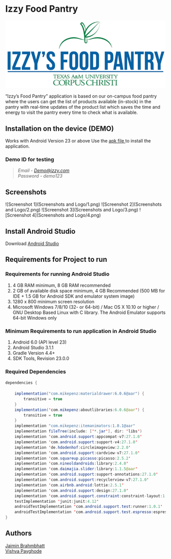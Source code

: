 # Izzy Food Pantry

![Izzy LOGO](Screenshots%20and%20Logo/izzyfoodpantryforweb.jpg)

“Izzy’s Food Pantry” application is based on our on-campus food pantry where the users can get the list of products available (in-stock) in the pantry with real-time updates of the product list which saves the time and energy to visit the pantry every time to check what is available.

## Installation on the device (DEMO)

Works with Android Version 23 or above
Use the [apk file ](https://gitlab.tamucc.edu/cosc-6362_spring-2020/brahmbhatt-jaimin/final-project-izzy-food-pantry/-/blob/master/APK/izzyfoodpantry.apk) to install the application.

### Demo ID for testing ###

> *Email - Demo@izzy.com*  
> *Password - demo123*



## Screenshots
![Screenshot 1](Screenshots and Logo/1.png) 
![Screenshot 2](Screenshots and Logo/2.png) 
![Screenshot 3](Screenshots and Logo/3.png) 
![Screenshot 4](Screenshots and Logo/4.png) 

## Install Android Studio
Download [Android Studio](https://developer.android.com/studio#downloads)

## Requirements for Project to run

### Requirements for running Android Studio
1. 4 GB RAM minimum, 8 GB RAM recommended
2. 2 GB of available disk space minimum, 4 GB Recommended (500 MB for IDE + 1.5 GB for Android SDK and emulator system image)
3. 1280 x 800 minimum screen resolution
4. Microsoft Windows 7/8/10 (32- or 64-bit) / Mac OS X 10.10 or higher / GNU Desktop Based Linux with C library. The Android Emulator supports 64-bit Windows only  

### Minimum Requirements to run application in Android Studio
1. Android 6.0 (API level 23)
2. Android Studio 3.1.1
3. Gradle Version 4.4+
4. SDK Tools, Revision 23.0.0

### Required Dependencies

```Java
dependencies {

    implementation("com.mikepenz:materialdrawer:6.0.6@aar") {
        transitive = true
    }
    implementation('com.mikepenz:aboutlibraries:6.0.6@aar') {
        transitive = true
    }
    implementation "com.mikepenz:itemanimators:1.0.1@aar"
    implementation fileTree(include: ['*.jar'], dir: 'libs')
    implementation 'com.android.support:appcompat-v7:27.1.0'
    implementation 'com.android.support:support-v4:27.1.0'
    implementation 'de.hdodenhof:circleimageview:2.2.0'
    implementation 'com.android.support:cardview-v7:27.1.0'
    implementation 'com.squareup.picasso:picasso:2.5.2'
    implementation 'com.nineoldandroids:library:2.4.0'
    implementation 'com.daimajia.slider:library:1.1.5@aar'
    implementation 'com.android.support:support-annotations:27.1.0'
    implementation 'com.android.support:recyclerview-v7:27.1.0'
    implementation 'com.airbnb.android:lottie:2.5.1'
    implementation 'com.android.support:design:27.1.0'
    implementation 'com.android.support.constraint:constraint-layout:1.0.2'
    testImplementation 'junit:junit:4.12'
    androidTestImplementation 'com.android.support.test:runner:1.0.1'
    androidTestImplementation 'com.android.support.test.espresso:espresso-core:3.0.1'
}
```

## Authors

[Jaimin Brahmbhatt](https://gitlab.tamucc.edu/jbrahmbhatt)  
[Vishva Payghode](https://gitlab.tamucc.edu/vpayghode) 








